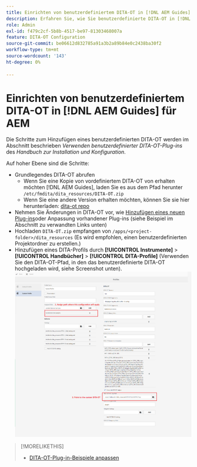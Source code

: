 ```yaml
---
title: Einrichten von benutzerdefiniertem DITA-OT in [!DNL AEM Guides]
description: Erfahren Sie, wie Sie benutzerdefinierte DITA-OT in [!DNL Adobe Experience Manager Guides]
role: Admin
exl-id: f479c2cf-5b8b-4517-be97-81303468007a
feature: DITA-OT Configuration
source-git-commit: be06612d832785a91a3b2a89b84e0c2438ba30f2
workflow-type: tm+mt
source-wordcount: '143'
ht-degree: 0%

---
```


# Einrichten von benutzerdefiniertem DITA-OT in [!DNL AEM Guides] für AEM

Die Schritte zum Hinzufügen eines benutzerdefinierten DITA-OT werden im Abschnitt beschrieben _Verwenden benutzerdefinierter DITA-OT-Plug-ins_ des _Handbuch zur Installation und Konfiguration_.

Auf hoher Ebene sind die Schritte:

+ Grundlegendes DITA-OT abrufen
   + Wenn Sie eine Kopie von vordefiniertem DITA-OT von erhalten möchten [!DNL AEM Guides], laden Sie es aus dem Pfad herunter `/etc/fmdita/dita_resources/DITA-OT.zip`
   + Wenn Sie eine andere Version erhalten möchten, können Sie sie hier herunterladen: [dita-ot repo](https://www.dita-ot.org/download)
+ Nehmen Sie Änderungen in DITA-OT vor, wie [Hinzufügen eines neuen Plug-ins](https://www.dita-ot.org/dev/topics/plugins-installing.html)oder Anpassung vorhandener Plug-ins (siehe Beispiel im Abschnitt zu verwandten Links unten)
+ Hochladen `DITA-OT.zip` empfangen von `/apps/<project-folder>/dita_resources` (Es wird empfohlen, einen benutzerdefinierten Projektordner zu erstellen.)
+ Hinzufügen eines DITA-Profils durch **[!UICONTROL Instrumente]** > **[!UICONTROL Handbücher]** > **[!UICONTROL DITA-Profile]** (Verwenden Sie den DITA-OT-Pfad, in den das benutzerdefinierte DITA-OT hochgeladen wird, siehe Screenshot unten).
  ![DITA-Profile](assets/dita-profile.png)

>[!MORELIKETHIS]
>
>+ [DITA-OT-Plug-in-Beispiele anpassen](https://www.dita-ot.org/dev/topics/pdf-customization.html)
